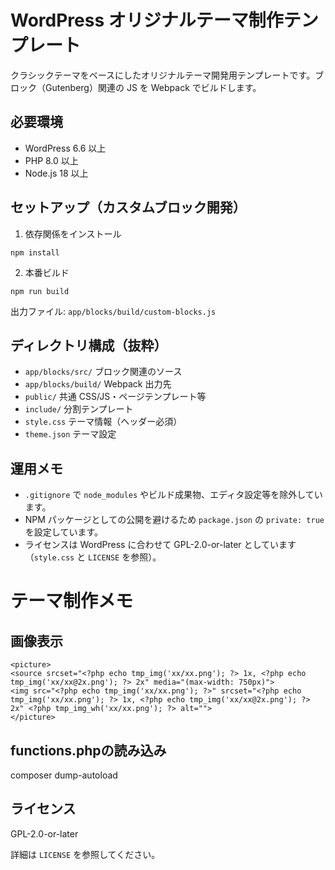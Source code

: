 # WordPress オリジナルテーマ制作テンプレート

クラシックテーマをベースにしたオリジナルテーマ開発用テンプレートです。ブロック（Gutenberg）関連の JS を Webpack でビルドします。

## 必要環境

- WordPress 6.6 以上
- PHP 8.0 以上
- Node.js 18 以上

## セットアップ（カスタムブロック開発）

1) 依存関係をインストール

```
npm install
```

2) 本番ビルド

```
npm run build
```

出力ファイル: `app/blocks/build/custom-blocks.js`

## ディレクトリ構成（抜粋）

- `app/blocks/src/` ブロック関連のソース
- `app/blocks/build/` Webpack 出力先
- `public/` 共通 CSS/JS・ページテンプレート等
- `include/` 分割テンプレート
- `style.css` テーマ情報（ヘッダー必須）
- `theme.json` テーマ設定

## 運用メモ

- `.gitignore` で `node_modules` やビルド成果物、エディタ設定等を除外しています。
- NPM パッケージとしての公開を避けるため `package.json` の `private: true` を設定しています。
- ライセンスは WordPress に合わせて GPL-2.0-or-later としています（`style.css` と `LICENSE` を参照）。


# テーマ制作メモ
## 画像表示
```
<picture>
<source srcset="<?php echo tmp_img('xx/xx.png'); ?> 1x, <?php echo tmp_img('xx/xx@2x.png'); ?> 2x" media="(max-width: 750px)">
<img src="<?php echo tmp_img('xx/xx.png'); ?>" srcset="<?php echo tmp_img('xx/xx.png'); ?> 1x, <?php echo tmp_img('xx/xx@2x.png'); ?> 2x" <?php tmp_img_wh('xx/xx.png'); ?> alt="">
</picture>
```


## functions.phpの読み込み
composer dump-autoload

## ライセンス

GPL-2.0-or-later

詳細は `LICENSE` を参照してください。
